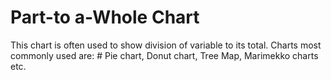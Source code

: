 # Part-to a-Whole Chart
This chart is often used to show division of variable to its total. 
Charts most commonly used are:
        # Pie chart, Donut chart, Tree Map, Marimekko charts etc. 
        
       
